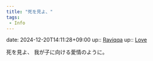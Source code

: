 ```yaml
---
title: "死を見よ、"
tags:
 - Info
---
```


date: 2024-12-20T14:11:28+09:00
up:: [Raviqqa](Bar/Novel/Nacaria/Raviqqa.md)
up:: [Love](Bar/Novel/Topics/Love.md)

死を見よ、
我が子に向ける愛情のように。
